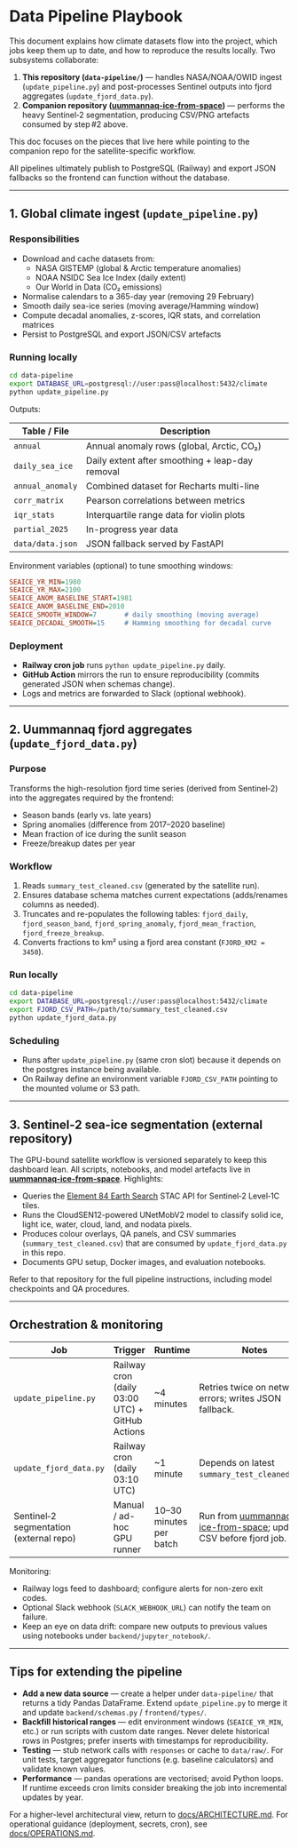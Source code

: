 # Data Pipeline Playbook

This document explains how climate datasets flow into the project, which jobs keep them up to date, and how to reproduce the results locally. Two subsystems collaborate:

1. **This repository (`data-pipeline/`)** — handles NASA/NOAA/OWID ingest (`update_pipeline.py`) and post-processes Sentinel outputs into fjord aggregates (`update_fjord_data.py`).
2. **Companion repository ([uummannaq-ice-from-space](https://github.com/lukaskreibig/uummannaq-ice-from-space))** — performs the heavy Sentinel‑2 segmentation, producing CSV/PNG artefacts consumed by step #2 above.

This doc focuses on the pieces that live here while pointing to the companion repo for the satellite-specific workflow.

All pipelines ultimately publish to PostgreSQL (Railway) and export JSON fallbacks so the frontend can function without the database.

---

## 1. Global climate ingest (`update_pipeline.py`)

### Responsibilities

- Download and cache datasets from:
  - NASA GISTEMP (global & Arctic temperature anomalies)
  - NOAA NSIDC Sea Ice Index (daily extent)
  - Our World in Data (CO₂ emissions)
- Normalise calendars to a 365-day year (removing 29 February)
- Smooth daily sea-ice series (moving average/Hamming window)
- Compute decadal anomalies, z-scores, IQR stats, and correlation matrices
- Persist to PostgreSQL and export JSON/CSV artefacts

### Running locally

```bash
cd data-pipeline
export DATABASE_URL=postgresql://user:pass@localhost:5432/climate
python update_pipeline.py
```

Outputs:

| Table / File | Description |
|--------------|-------------|
| `annual` | Annual anomaly rows (global, Arctic, CO₂) |
| `daily_sea_ice` | Daily extent after smoothing + leap-day removal |
| `annual_anomaly` | Combined dataset for Recharts multi-line |
| `corr_matrix` | Pearson correlations between metrics |
| `iqr_stats` | Interquartile range data for violin plots |
| `partial_2025` | In-progress year data |
| `data/data.json` | JSON fallback served by FastAPI |

Environment variables (optional) to tune smoothing windows:

```ini
SEAICE_YR_MIN=1980
SEAICE_YR_MAX=2100
SEAICE_ANOM_BASELINE_START=1981
SEAICE_ANOM_BASELINE_END=2010
SEAICE_SMOOTH_WINDOW=7       # daily smoothing (moving average)
SEAICE_DECADAL_SMOOTH=15     # Hamming smoothing for decadal curve
```

### Deployment

- **Railway cron job** runs `python update_pipeline.py` daily.
- **GitHub Action** mirrors the run to ensure reproducibility (commits generated JSON when schemas change).
- Logs and metrics are forwarded to Slack (optional webhook).

---

## 2. Uummannaq fjord aggregates (`update_fjord_data.py`)

### Purpose

Transforms the high-resolution fjord time series (derived from Sentinel‑2) into the aggregates required by the frontend:

- Season bands (early vs. late years)
- Spring anomalies (difference from 2017–2020 baseline)
- Mean fraction of ice during the sunlit season
- Freeze/breakup dates per year

### Workflow

1. Reads `summary_test_cleaned.csv` (generated by the satellite run).
2. Ensures database schema matches current expectations (adds/renames columns as needed).
3. Truncates and re-populates the following tables: `fjord_daily`, `fjord_season_band`, `fjord_spring_anomaly`, `fjord_mean_fraction`, `fjord_freeze_breakup`.
4. Converts fractions to km² using a fjord area constant (`FJORD_KM2 = 3450`).

### Run locally

```bash
cd data-pipeline
export DATABASE_URL=postgresql://user:pass@localhost:5432/climate
export FJORD_CSV_PATH=/path/to/summary_test_cleaned.csv
python update_fjord_data.py
```

### Scheduling

- Runs after `update_pipeline.py` (same cron slot) because it depends on the postgres instance being available.
- On Railway define an environment variable `FJORD_CSV_PATH` pointing to the mounted volume or S3 path.

---

## 3. Sentinel‑2 sea-ice segmentation (external repository)

The GPU-bound satellite workflow is versioned separately to keep this dashboard lean. All scripts, notebooks, and model artefacts live in **[uummannaq-ice-from-space](https://github.com/lukaskreibig/uummannaq-ice-from-space)**. Highlights:

- Queries the [Element 84 Earth Search](https://earth-search.aws.element84.com/) STAC API for Sentinel‑2 Level‑1C tiles.
- Runs the CloudSEN12-powered UNetMobV2 model to classify solid ice, light ice, water, cloud, land, and nodata pixels.
- Produces colour overlays, QA panels, and CSV summaries (`summary_test_cleaned.csv`) that are consumed by `update_fjord_data.py` in this repo.
- Documents GPU setup, Docker images, and evaluation notebooks.

Refer to that repository for the full pipeline instructions, including model checkpoints and QA procedures.

---

## Orchestration & monitoring

| Job | Trigger | Runtime | Notes |
|-----|---------|---------|-------|
| `update_pipeline.py` | Railway cron (daily 03:00 UTC) + GitHub Actions | ~4 minutes | Retries twice on network errors; writes JSON fallback. |
| `update_fjord_data.py` | Railway cron (daily 03:10 UTC) | ~1 minute | Depends on latest `summary_test_cleaned.csv`. |
| Sentinel‑2 segmentation (external repo) | Manual / ad-hoc GPU runner | 10–30 minutes per batch | Run from [uummannaq-ice-from-space](https://github.com/lukaskreibig/uummannaq-ice-from-space); update CSV before fjord job. |

Monitoring:

- Railway logs feed to dashboard; configure alerts for non-zero exit codes.
- Optional Slack webhook (`SLACK_WEBHOOK_URL`) can notify the team on failure.
- Keep an eye on data drift: compare new outputs to previous values using notebooks under `backend/jupyter_notebook/`.

---

## Tips for extending the pipeline

- **Add a new data source** — create a helper under `data-pipeline/` that returns a tidy Pandas DataFrame. Extend `update_pipeline.py` to merge it and update `backend/schemas.py` / `frontend/types/`.
- **Backfill historical ranges** — edit environment windows (`SEAICE_YR_MIN`, etc.) or run scripts with custom date ranges. Never delete historical rows in Postgres; prefer inserts with timestamps for reproducibility.
- **Testing** — stub network calls with `responses` or cache to `data/raw/`. For unit tests, target aggregator functions (e.g. baseline calculators) and validate known values.
- **Performance** — pandas operations are vectorised; avoid Python loops. If runtime exceeds cron limits consider breaking the job into incremental updates by year.

For a higher-level architectural view, return to [docs/ARCHITECTURE.md](ARCHITECTURE.md). For operational guidance (deployment, secrets, cron), see [docs/OPERATIONS.md](OPERATIONS.md).
